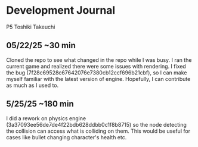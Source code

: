 # Development Journal
P5 Toshiki Takeuchi

## 05/22/25 ~30 min
Cloned the repo to see what changed in the repo while I was busy. I ran the current game and realized there were some issues with rendering. I fixed the bug (7f28c69528c67642076e7380cb12ccf696b21cbf), so I can make myself familiar with the latest version of engine. Hopefully, I can contribute as much as I used to.

## 5/25/25 ~180 min
I did a rework on physics engine (3a37093ee56de7de4f22bdb628ddbb0c1f8b8715) so the node detecting the collision can access what is colliding on them. This would be useful for cases like bullet changing character's health etc.